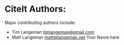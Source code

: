 CiteIt Authors:
================

Major contributing authors include:

- Tim Langeman <timlangeman@gmail.com>
- Matt Langeman <matt@langeman.net>
Your Name here
